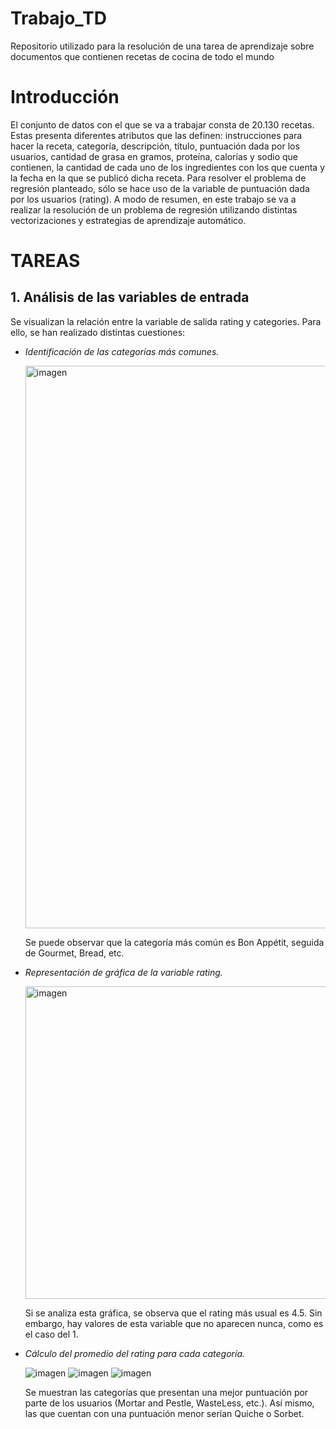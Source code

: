 # Trabajo_TD
Repositorio utilizado para la resolución de una tarea de aprendizaje sobre documentos que contienen recetas de cocina de todo el mundo

# **Introducción**
El conjunto de datos con el que se va a trabajar consta de 20.130 recetas. Estas presenta diferentes atributos que las definen: instrucciones para hacer la receta, categoría, descripción, título, puntuación dada por los usuarios, cantidad de grasa en gramos, proteína, calorías y sodio que contienen, la cantidad de cada uno de los ingredientes con los que cuenta y la fecha en la que se publicó dicha receta. Para resolver el problema de regresión planteado, sólo se hace uso de la variable de puntuación dada por los usuarios (rating). A modo de resumen, en este trabajo se va a realizar la resolución de un problema de regresión utilizando distintas vectorizaciones y estrategias de aprendizaje automático.

# **TAREAS**
## **1. Análisis de las variables de entrada**
Se visualizan la relación entre la variable de salida rating y categories. Para ello, se han realizado distintas cuestiones:
- *Identificación de las categorías más comunes.*
  
  <img src="https://github.com/user-attachments/assets/09935637-8ee6-4533-95ba-7535921cb15c" alt="imagen" width="900">

  Se puede observar que la categoría más común es Bon Appétit, seguida de Gourmet, Bread, etc.

- *Representación de gráfica de la variable rating.*

  <img src="https://github.com/user-attachments/assets/46e2c2e4-53e9-4eb9-9cd5-32f743127d79" alt="imagen" width="500">

  Si se analiza esta gráfica, se observa que el rating más usual es 4.5. Sin embargo, hay valores de esta variable que no aparecen nunca, como es el caso del 1.

- *Cálculo del promedio del rating para cada categoría.*

  ![imagen](https://github.com/user-attachments/assets/2fb51953-5e12-41b5-aeea-6674f02ebf7f)
  ![imagen](https://github.com/user-attachments/assets/7f929654-c89e-447d-bb8c-e47ac40e67c9)
  ![imagen](https://github.com/user-attachments/assets/70f53a8c-327f-4590-afff-8e8f951c0b08)

  Se muestran las categorías que presentan una mejor puntuación por parte de los usuarios (Mortar and Pestle, WasteLess, etc.). Así mismo, las que cuentan con una puntuación menor serían Quiche o Sorbet.



  

